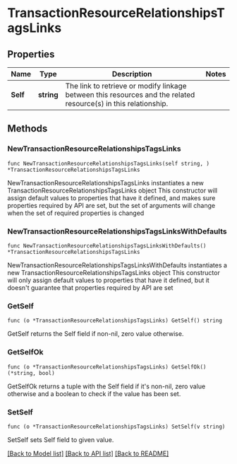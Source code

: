 # TransactionResourceRelationshipsTagsLinks

## Properties

Name | Type | Description | Notes
------------ | ------------- | ------------- | -------------
**Self** | **string** | The link to retrieve or modify linkage between this resources and the related resource(s) in this relationship.  | 

## Methods

### NewTransactionResourceRelationshipsTagsLinks

`func NewTransactionResourceRelationshipsTagsLinks(self string, ) *TransactionResourceRelationshipsTagsLinks`

NewTransactionResourceRelationshipsTagsLinks instantiates a new TransactionResourceRelationshipsTagsLinks object
This constructor will assign default values to properties that have it defined,
and makes sure properties required by API are set, but the set of arguments
will change when the set of required properties is changed

### NewTransactionResourceRelationshipsTagsLinksWithDefaults

`func NewTransactionResourceRelationshipsTagsLinksWithDefaults() *TransactionResourceRelationshipsTagsLinks`

NewTransactionResourceRelationshipsTagsLinksWithDefaults instantiates a new TransactionResourceRelationshipsTagsLinks object
This constructor will only assign default values to properties that have it defined,
but it doesn't guarantee that properties required by API are set

### GetSelf

`func (o *TransactionResourceRelationshipsTagsLinks) GetSelf() string`

GetSelf returns the Self field if non-nil, zero value otherwise.

### GetSelfOk

`func (o *TransactionResourceRelationshipsTagsLinks) GetSelfOk() (*string, bool)`

GetSelfOk returns a tuple with the Self field if it's non-nil, zero value otherwise
and a boolean to check if the value has been set.

### SetSelf

`func (o *TransactionResourceRelationshipsTagsLinks) SetSelf(v string)`

SetSelf sets Self field to given value.



[[Back to Model list]](../README.md#documentation-for-models) [[Back to API list]](../README.md#documentation-for-api-endpoints) [[Back to README]](../README.md)


